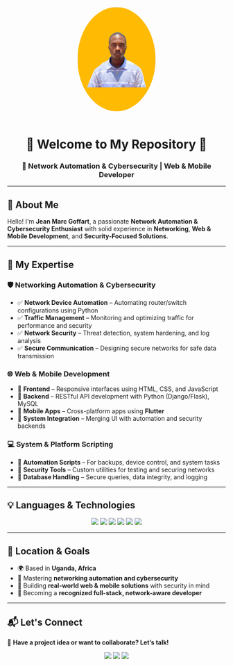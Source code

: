 <div align="center">
  <img src="goffart_.jpg" alt="Jean Marc Goffart" width="180" style="border-radius: 50%;"><br><br>
  <h1>🌟 Welcome to My Repository 👋</h1>
  <h3>🚀 Network Automation & Cybersecurity | Web & Mobile Developer</h3>
</div>

---

## 🔹 About Me

Hello! I'm **Jean Marc Goffart**, a passionate **Network Automation & Cybersecurity Enthusiast** with solid experience in **Networking**, **Web & Mobile Development**, and **Security-Focused Solutions**.

---

## 🚀 My Expertise

### 🛡️ Networking Automation & Cybersecurity
- ✅ **Network Device Automation** – Automating router/switch configurations using Python  
- ✅ **Traffic Management** – Monitoring and optimizing traffic for performance and security  
- ✅ **Network Security** – Threat detection, system hardening, and log analysis  
- ✅ **Secure Communication** – Designing secure networks for safe data transmission  

### 🌐 Web & Mobile Development
- 🔹 **Frontend** – Responsive interfaces using HTML, CSS, and JavaScript  
- 🔹 **Backend** – RESTful API development with Python (Django/Flask), MySQL  
- 🔹 **Mobile Apps** – Cross-platform apps using **Flutter**  
- 🔹 **System Integration** – Merging UI with automation and security backends  

### 💻 System & Platform Scripting
- 📌 **Automation Scripts** – For backups, device control, and system tasks  
- 📌 **Security Tools** – Custom utilities for testing and securing networks  
- 📌 **Database Handling** – Secure queries, data integrity, and logging  

---

## 💡 Languages & Technologies

<div align="center">
  <img src="https://img.shields.io/badge/Python-3776AB?style=for-the-badge&logo=python&logoColor=white">
  <img src="https://img.shields.io/badge/JavaScript-F7DF1E?style=for-the-badge&logo=javascript&logoColor=black">
  <img src="https://img.shields.io/badge/MySQL-4479A1?style=for-the-badge&logo=mysql&logoColor=white">
  <img src="https://img.shields.io/badge/Bash-4EAA25?style=for-the-badge&logo=gnubash&logoColor=white">
  <img src="https://img.shields.io/badge/Linux-Kali-557C94?style=for-the-badge&logo=linux&logoColor=white">
  <img src="https://img.shields.io/badge/Flutter-02569B?style=for-the-badge&logo=flutter&logoColor=white">
</div>

---

## 📍 Location & Goals

- 🌍 Based in **Uganda, Africa**  
- 🎯 Mastering **networking automation and cybersecurity**  
- 🎯 Building **real-world web & mobile solutions** with security in mind  
- 🎯 Becoming a **recognized full-stack, network-aware developer**  

---

## 📬 Let's Connect

💬 **Have a project idea or want to collaborate? Let’s talk!**  

<div align="center">
  <a href="https://github.com/kithulovali"><img src="https://img.shields.io/badge/GitHub-100000?style=for-the-badge&logo=github&logoColor=white"></a>
  <a href="mailto:kithulovali@gmail.com"><img src="https://img.shields.io/badge/Email-D14836?style=for-the-badge&logo=gmail&logoColor=white"></a>
  <a href="https://linkedin.com/in/jean-marc-goffart-6240b132a"><img src="https://img.shields.io/badge/LinkedIn-0077B5?style=for-the-badge&logo=linkedin&logoColor=white"></a>
</div>
